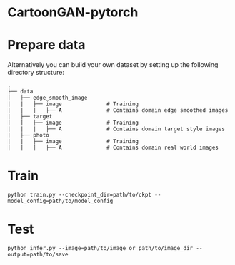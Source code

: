 # CartoonGAN-pytorch


# Prepare data


Alternatively you can build your own dataset by setting up the following directory structure:

    .
    ├── data                   
    |   ├── edge_smooth_image      
    |   |   ├── image              # Training
    |   |   |   ├── A              # Contains domain edge smoothed images
    |   ├── target      
    |   |   ├── image              # Training
    |   |   |   ├── A              # Contains domain target style images
    |   ├── photo      
    |   |   ├── image              # Training
    |   |   |   ├── A              # Contains domain real world images

# Train
    python train.py --checkpoint_dir=path/to/ckpt --model_config=path/to/model_config


# Test
    python infer.py --image=path/to/image or path/to/image_dir --output=path/to/save